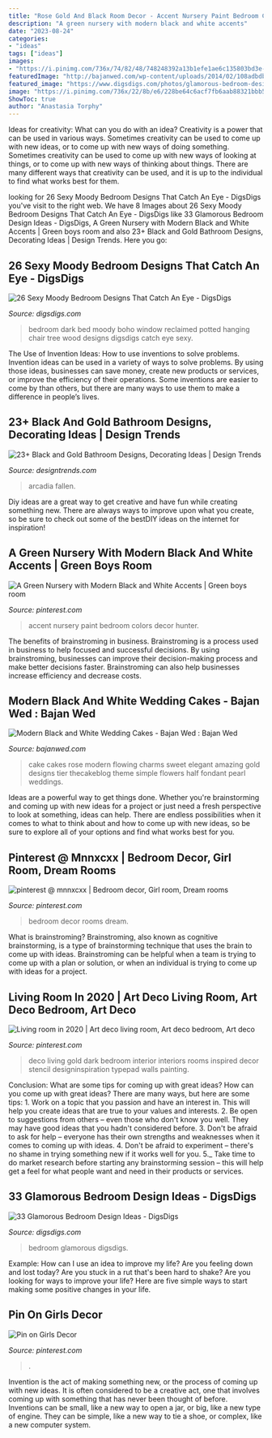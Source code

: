 ```yaml
---
title: "Rose Gold And Black Room Decor - Accent Nursery Paint Bedroom Colors Decor Hunter"
description: "A green nursery with modern black and white accents"
date: "2023-08-24"
categories:
- "ideas"
tags: ["ideas"]
images:
- "https://i.pinimg.com/736x/74/82/48/748248392a13b1efe1ae6c135803bd3e--art-deco-room-art-deco-decor.jpg"
featuredImage: "http://bajanwed.com/wp-content/uploads/2014/02/108adbdbb76d97da0312281f4d4b665f.jpg"
featured_image: "https://www.digsdigs.com/photos/glamorous-bedroom-design-ideas-36.jpg"
image: "https://i.pinimg.com/736x/22/8b/e6/228be64c6acf7fb6aab88321bbb517c8.jpg"
ShowToc: true
author: "Anastasia Torphy"
---
```



Ideas for creativity: What can you do with an idea?
Creativity is a power that can be used in various ways. Sometimes creativity can be used to come up with new ideas, or to come up with new ways of doing something. Sometimes creativity can be used to come up with new ways of looking at things, or to come up with new ways of thinking about things. There are many different ways that creativity can be used, and it is up to the individual to find what works best for them.

	

		
looking for 26 Sexy Moody Bedroom Designs That Catch An Eye - DigsDigs you've visit to the right web. We have 8 Images about 26 Sexy Moody Bedroom Designs That Catch An Eye - DigsDigs like 33 Glamorous Bedroom Design Ideas - DigsDigs, A Green Nursery with Modern Black and White Accents | Green boys room and also 23+ Black and Gold Bathroom Designs, Decorating Ideas | Design Trends. Here you go:
		
    
## 26 Sexy Moody Bedroom Designs That Catch An Eye - DigsDigs

<img loading=lazy src="https://www.digsdigs.com/photos/2016/10/dark-boho-bedroom-with-a-reclaimed-wood-bed-a-hanging-chair-by-the-window-and-a-potted-tree.jpg" onerror="this.onerror=null;this.src='https://tse3.mm.bing.net/th?id=OIP.AvBpqSWXTaqqbyVa7bgWiQHaLH&amp;pid=15.1';" alt="26 Sexy Moody Bedroom Designs That Catch An Eye - DigsDigs">

_Source: digsdigs.com_

>bedroom dark bed moody boho window reclaimed potted hanging chair tree wood designs digsdigs catch eye sexy. 

	

The Use of Invention Ideas: How to use inventions to solve problems.
Invention ideas can be used in a variety of ways to solve problems. By using those ideas, businesses can save money, create new products or services, or improve the efficiency of their operations. Some inventions are easier to come by than others, but there are many ways to use them to make a difference in people’s lives.

    
## 23+ Black And Gold Bathroom Designs, Decorating Ideas | Design Trends

<img loading=lazy src="https://images.designtrends.com/wp-content/uploads/2016/03/25113724/Modern-Black-and-Gold-Bathroom-Ideas.jpg" onerror="this.onerror=null;this.src='https://tse2.mm.bing.net/th?id=OIP.eSNEISVd3eae7on-QVihCgHaE8&amp;pid=15.1';" alt="23+ Black and Gold Bathroom Designs, Decorating Ideas | Design Trends">

_Source: designtrends.com_

>arcadia fallen. 

	

Diy ideas are a great way to get creative and have fun while creating something new. There are always ways to improve upon what you create, so be sure to check out some of the bestDIY ideas on the internet for inspiration!

    
## A Green Nursery With Modern Black And White Accents | Green Boys Room

<img loading=lazy src="https://i.pinimg.com/736x/58/bc/ee/58bcee010f02520a98a6a18a35f8aa81.jpg" onerror="this.onerror=null;this.src='https://tse1.mm.bing.net/th?id=OIP.8FFf4rf_lNVsvYoHR6STlAHaJ3&amp;pid=15.1';" alt="A Green Nursery with Modern Black and White Accents | Green boys room">

_Source: pinterest.com_

>accent nursery paint bedroom colors decor hunter. 

	

The benefits of brainstroming in business.
Brainstroming is a process used in business to help focused and successful decisions. By using brainstroming, businesses can improve their decision-making process and make better decisions faster. Brainstroming can also help businesses increase efficiency and decrease costs.

    
## Modern Black And White Wedding Cakes - Bajan Wed : Bajan Wed

<img loading=lazy src="http://bajanwed.com/wp-content/uploads/2014/02/108adbdbb76d97da0312281f4d4b665f.jpg" onerror="this.onerror=null;this.src='https://tse1.mm.bing.net/th?id=OIP.MuIJgAc_QyR5XQybys5XogHaKg&amp;pid=15.1';" alt="Modern Black and White Wedding Cakes - Bajan Wed : Bajan Wed">

_Source: bajanwed.com_

>cake cakes rose modern flowing charms sweet elegant amazing gold designs tier thecakeblog theme simple flowers half fondant pearl weddings. 

	

Ideas are a powerful way to get things done. Whether you're brainstorming and coming up with new ideas for a project or just need a fresh perspective to look at something, ideas can help. There are endless possibilities when it comes to what to think about and how to come up with new ideas, so be sure to explore all of your options and find what works best for you.

    
## Pinterest @ Mnnxcxx | Bedroom Decor, Girl Room, Dream Rooms

<img loading=lazy src="https://i.pinimg.com/736x/22/8b/e6/228be64c6acf7fb6aab88321bbb517c8.jpg" onerror="this.onerror=null;this.src='https://tse3.mm.bing.net/th?id=OIP.DVaOGvfXuTwjYr_6AK2dbQHaMV&amp;pid=15.1';" alt="pinterest @ mnnxcxx | Bedroom decor, Girl room, Dream rooms">

_Source: pinterest.com_

>bedroom decor rooms dream. 

	

What is brainstroming?
Brainstroming, also known as cognitive brainstorming, is a type of brainstorming technique that uses the brain to come up with ideas. Brainstroming can be helpful when a team is trying to come up with a plan or solution, or when an individual is trying to come up with ideas for a project.

    
## Living Room In 2020 | Art Deco Living Room, Art Deco Bedroom, Art Deco

<img loading=lazy src="https://i.pinimg.com/736x/74/82/48/748248392a13b1efe1ae6c135803bd3e--art-deco-room-art-deco-decor.jpg" onerror="this.onerror=null;this.src='https://tse1.mm.bing.net/th?id=OIP.kuxE1UbObPQUYHMgVdMsAAHaLH&amp;pid=15.1';" alt="Living room in 2020 | Art deco living room, Art deco bedroom, Art deco">

_Source: pinterest.com_

>deco living gold dark bedroom interior interiors rooms inspired decor stencil designinspiration typepad walls painting. 

	

Conclusion: What are some tips for coming up with great ideas?
How can you come up with great ideas? There are many ways, but here are some tips: 1. Work on a topic that you passion and have an interest in. This will help you create ideas that are true to your values and interests. 2. Be open to suggestions from others – even those who don't know you well. They may have good ideas that you hadn't considered before. 3. Don't be afraid to ask for help – everyone has their own strengths and weaknesses when it comes to coming up with ideas. 4. Don't be afraid to experiment – there's no shame in trying something new if it works well for you. 5._ Take time to do market research before starting any brainstorming session – this will help get a feel for what people want and need in their products or services. 
    
## 33 Glamorous Bedroom Design Ideas - DigsDigs

<img loading=lazy src="https://www.digsdigs.com/photos/glamorous-bedroom-design-ideas-36.jpg" onerror="this.onerror=null;this.src='https://tse1.mm.bing.net/th?id=OIP.4tF4T8N-LLc3r1yDDYSuSgHaHa&amp;pid=15.1';" alt="33 Glamorous Bedroom Design Ideas - DigsDigs">

_Source: digsdigs.com_

>bedroom glamorous digsdigs. 

	

Example: How can I use an idea to improve my life?
Are you feeling down and lost today? Are you stuck in a rut that's been hard to shake? Are you looking for ways to improve your life? Here are five simple ways to start making some positive changes in your life.

    
## Pin On Girls Decor

<img loading=lazy src="https://i.pinimg.com/736x/64/b3/1e/64b31ecf2024ab73bef0810ea142ea2d.jpg" onerror="this.onerror=null;this.src='https://tse1.mm.bing.net/th?id=OIP.aXjut6AZZzfNjyAA2C9L4AHaNL&amp;pid=15.1';" alt="Pin on Girls Decor">

_Source: pinterest.com_

>. 

	

Invention is the act of making something new, or the process of coming up with new ideas. It is often considered to be a creative act, one that involves coming up with something that has never been thought of before. Inventions can be small, like a new way to open a jar, or big, like a new type of engine. They can be simple, like a new way to tie a shoe, or complex, like a new computer system.

